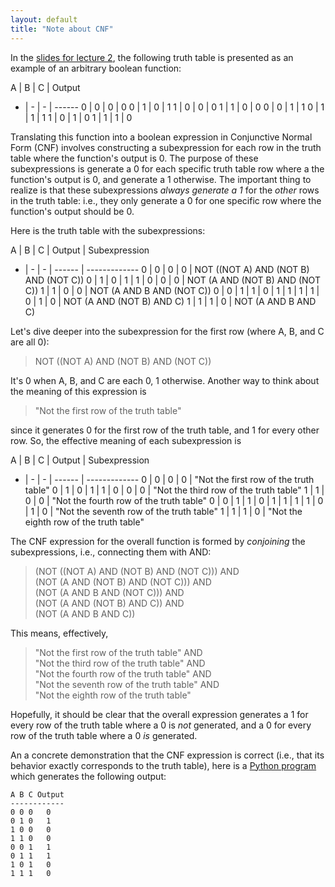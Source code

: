 ```yaml
---
layout: default
title: "Note about CNF"
---
```


In the [slides for lecture 2](../lec/lec02.pdf), the following truth table is presented as an example of an arbitrary boolean function:

A | B | C | Output
- | - | - | ------
0 | 0 | 0 | 0
0 | 1 | 0 | 1
1 | 0 | 0 | 0
1 | 1 | 0 | 0
0 | 0 | 1 | 1
0 | 1 | 1 | 1
1 | 0 | 1 | 0
1 | 1 | 1 | 0

Translating this function into a boolean expression in Conjunctive Normal Form (CNF) involves constructing a subexpression for each row in the truth table where the function's output is 0.  The purpose of these subexpressions is generate a 0 for each specific truth table row where a the function's output is 0, and generate a 1 otherwise.  The important thing to realize is that these subexpressions *always generate a 1* for the *other* rows in the truth table: i.e., they only generate a 0 for one specific row where the function's output should be 0.

Here is the truth table with the subexpressions:

A | B | C | Output | Subexpression
- | - | - | ------ | -------------
0 | 0 | 0 | 0      | NOT ((NOT A) AND (NOT B) AND (NOT C))
0 | 1 | 0 | 1      | 
1 | 0 | 0 | 0      | NOT (A AND (NOT B) AND (NOT C))
1 | 1 | 0 | 0      | NOT (A AND B AND (NOT C))
0 | 0 | 1 | 1      | 
0 | 1 | 1 | 1      | 
1 | 0 | 1 | 0      | NOT (A AND (NOT B) AND C)
1 | 1 | 1 | 0      | NOT (A AND B AND C)

Let's dive deeper into the subexpression for the first row (where A, B, and C are all 0):

> NOT ((NOT A) AND (NOT B) AND (NOT C))

It's 0 when A, B, and C are each 0, 1 otherwise.  Another way to think about the meaning of this expression is

> "Not the first row of the truth table"

since it generates 0 for the first row of the truth table, and 1 for every other row.  So, the effective meaning of each subexpression is

A | B | C | Output | Subexpression
- | - | - | ------ | -------------
0 | 0 | 0 | 0      | "Not the first row of the truth table"
0 | 1 | 0 | 1      | 
1 | 0 | 0 | 0      | "Not the third row of the truth table"
1 | 1 | 0 | 0      | "Not the fourth row of the truth table"
0 | 0 | 1 | 1      | 
0 | 1 | 1 | 1      | 
1 | 0 | 1 | 0      | "Not the seventh row of the truth table"
1 | 1 | 1 | 0      | "Not the eighth row of the truth table"

The CNF expression for the overall function is formed by *conjoining* the subexpressions, i.e., connecting them with AND:

> (NOT ((NOT A) AND (NOT B) AND (NOT C))) AND<br>
> (NOT (A AND (NOT B) AND (NOT C))) AND<br>
> (NOT (A AND B AND (NOT C))) AND<br>
> (NOT (A AND (NOT B) AND C)) AND<br>
> (NOT (A AND B AND C))

This means, effectively,

> "Not the first row of the truth table" AND<br>
> "Not the third row of the truth table" AND<br>
> "Not the fourth row of the truth table" AND<br>
> "Not the seventh row of the truth table" AND<br>
> "Not the eighth row of the truth table"

Hopefully, it should be clear that the overall expression generates a 1 for every row of the truth table where a 0 is *not* generated, and a 0 for every row of the truth table where a 0 *is* generated.

An a concrete demonstration that the CNF expression is correct (i.e., that its behavior exactly corresponds to the truth table), here is a [Python program](https://github.com/jhucsf/fall2019/blob/gh-pages/notes/cnf.py) which generates the following output:

```
A B C Output
------------
0 0 0   0
0 1 0   1
1 0 0   0
1 1 0   0
0 0 1   1
0 1 1   1
1 0 1   0
1 1 1   0
```
